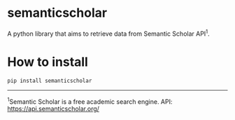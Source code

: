 # semanticscholar
A python library that aims to retrieve data from Semantic Scholar API<sup>1</sup>.

# How to install
```
pip install semanticscholar
```
---
<sup>1</sup>Semantic Scholar is a free academic search engine. API: https://api.semanticscholar.org/
